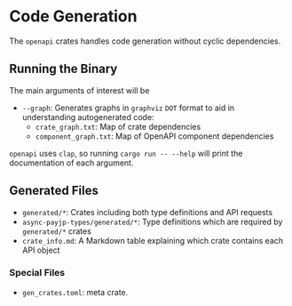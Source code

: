 # Code Generation
The `openapi` crates handles code generation without cyclic dependencies.

## Running the Binary
The main arguments of interest will be 

- `--graph`: Generates graphs in `graphviz` `DOT` format to aid in understanding autogenerated code:
  - `crate_graph.txt`: Map of crate dependencies
  - `component_graph.txt`: Map of OpenAPI component dependencies
  
`openapi` uses `clap`, so running `cargo run -- --help` will print the documentation of each argument.

## Generated Files
- `generated/*`: Crates including both type definitions and API requests
- `async-payjp-types/generated/*`: Type definitions which are required by `generated/*` crates
- `crate_info.md`: A Markdown table explaining which crate contains each API object

### Special Files
- `gen_crates.toml`: meta crate.
